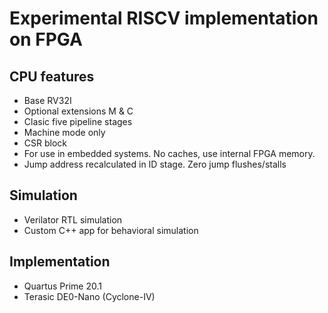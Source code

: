 # Experimental RISCV implementation on FPGA

## CPU features
- Base RV32I
- Optional extensions M & C
- Clasic five pipeline stages
- Machine mode only
- CSR block
- For use in embedded systems. No caches, use internal FPGA memory.
- Jump address recalculated in ID stage. Zero jump flushes/stalls

## Simulation
- Verilator RTL simulation
- Custom C++ app for behavioral simulation

## Implementation
- Quartus Prime 20.1
- Terasic DE0-Nano (Cyclone-IV)

